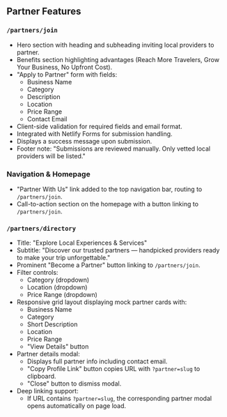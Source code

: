 ## Partner Features

### `/partners/join`
- Hero section with heading and subheading inviting local providers to partner.
- Benefits section highlighting advantages (Reach More Travelers, Grow Your Business, No Upfront Cost).
- "Apply to Partner" form with fields:
  - Business Name
  - Category
  - Description
  - Location
  - Price Range
  - Contact Email
- Client-side validation for required fields and email format.
- Integrated with Netlify Forms for submission handling.
- Displays a success message upon submission.
- Footer note: "Submissions are reviewed manually. Only vetted local providers will be listed."

### Navigation & Homepage
- "Partner With Us" link added to the top navigation bar, routing to `/partners/join`.
- Call-to-action section on the homepage with a button linking to `/partners/join`.

### `/partners/directory`
- Title: "Explore Local Experiences & Services"
- Subtitle: "Discover our trusted partners — handpicked providers ready to make your trip unforgettable."
- Prominent "Become a Partner" button linking to `/partners/join`.
- Filter controls:
  - Category (dropdown)
  - Location (dropdown)
  - Price Range (dropdown)
- Responsive grid layout displaying mock partner cards with:
  - Business Name
  - Category
  - Short Description
  - Location
  - Price Range
  - "View Details" button
- Partner details modal:
  - Displays full partner info including contact email.
  - "Copy Profile Link" button copies URL with `?partner=slug` to clipboard.
  - "Close" button to dismiss modal.
- Deep linking support:
  - If URL contains `?partner=slug`, the corresponding partner modal opens automatically on page load.
